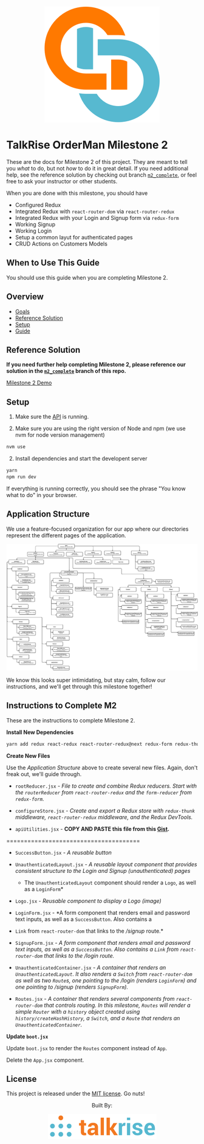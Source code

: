 <p align="center">
  <img src="../logo/logo_index.png">
</p>

# TalkRise OrderMan Milestone 2
These are the docs for Milestone 2 of this project. They are meant to tell you *what* to do, but not *how* to do it in great detail. If you need additional help, see the reference solution by checking out branch [`m2_complete`](https://github.com/TalkRise/React_OrderMan/tree/m2_complete), or feel free to ask your instructor or other students.

When you are done with this milestone, you should have

* Configured Redux
* Integrated Redux with `react-router-dom` via `react-router-redux`
* Integrated Redux with your Login and Signup form via `redux-form`
 * Working Signup
 * Working Login
 * Setup a common layut for authenticated pages
 * CRUD Actions on Customers Models

## When to Use This Guide

You should use this guide when you are completing Milestone 2.

## Overview

* [Goals](#goals)
* [Reference Solution](#reference-solution)
* [Setup](#setup)
* [Guide](#guide)

## Reference Solution

**If you need further help completing Milestone 2, please reference our solution in the [`m2_complete`](https://github.com/TalkRise/React_OrderMan/tree/m1_complete) branch of this repo.**

[Milestone 2 Demo](https://react-orderman-m1.herokuapp.com/#/)
  
## Setup

1. Make sure the [API](https://github.com/TalkRise/React_OrderMan_API) is running.

2. Make sure you are using the right version of Node and npm (we use nvm for node version management)

```bash
nvm use
```

2. Install dependencies and start the developent server

```bash
yarn
npm run dev
```

If everything is running correctly, you should see the phrase "You know what to do" in your browser.

## Application Structure

We use a feature-focused organization for our app where our directories represent the different pages of the application.

 <p align="center">
   <img src="../logo/M2_Complete_App_Structure.png">
 </p>
 
 We know this looks super intimidating, but stay calm, follow our instructions, and we'll get through this milestone together!
 
 ## Instructions to Complete M2
 
These are the instructions to complete Milestone 2. 

**Install New Dependencies**

```bash
yarn add redux react-redux react-router-redux@next redux-form redux-thunk 
```

**Create New Files**

Use the *Application Structure* above to create several new files. Again, don't freak out, we'll guide through. 

* `rootReducer.jsx` - *File to create and combine Redux reducers. Start with the `routerReducer` from `react-router-redux` and the `form-reducer` from `redux-form`.*

* `configureStore.jsx` - *Create and export a Redux store with `redux-thunk` middleware, `react-router-redux` middleware, and the Redux DevTools.*

* `apiUtilities.jsx` - **COPY AND PASTE this file from this [Gist]().**





======================================

* `SuccessButton.jsx` - *A reusable button*

* `UnauthenticatedLayout.jsx` - *A reusable layout component that provides consistent structure to the Login and Signup (unauthenticated) pages*

  * The `UnauthenticatedLayout` component should render a `Logo`, as well as a `LoginForm`*

* `Logo.jsx` - *Reusable component to display a Logo (image)*

* `LoginForm.jsx` - *A form component that renders email and password text inputs, as well as a `SuccessButton`. Also contains a 

* `Link` from `react-router-dom` that links to the */signup* route.*

* `SignupForm.jsx` - *A form component that renders email and password text inputs, as well as a `SuccessButton`. Also contains a `Link` from `react-router-dom` that links to the */login* route.*

* `UnauthenticatedContainer.jsx` - *A container that renders an `UnauthenticatedLayout`. It also renders a `Switch` from `react-router-dom` as well as two `Route`s, one pointing to the */login* (renders `LoginForm`) and one pointing to */signup* (renders `SignupForm`).*

* `Routes.jsx` - *A container that renders several components from `react-router-dom` that controls routing. In this milestone, `Routes` will render a simple `Router` with a `history` object created using `history/createHashHistory`, a `Switch`, and a `Route` that renders an `UnauthenticatedContainer`.*

**Update `boot.jsx`**

Update `boot.jsx` to render the `Routes` component instead of `App`.

Delete the `App.jsx` component.

## License

This project is released under the [MIT license](MIT-LICENSE). Go nuts!

 <p align="center">Built By:</p>
 <p align="center">
   <img src="../logo/tr_index.png">
 </p>
